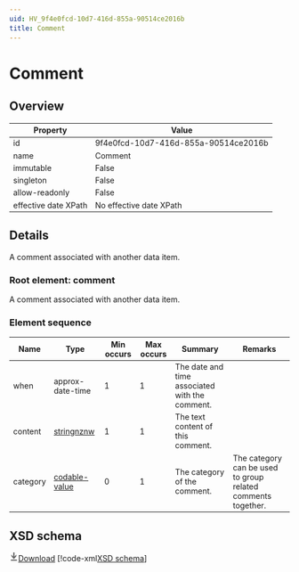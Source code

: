 ```yaml
---
uid: HV_9f4e0fcd-10d7-416d-855a-90514ce2016b
title: Comment
---
```


# Comment

## Overview

Property|Value
---|---
id|9f4e0fcd-10d7-416d-855a-90514ce2016b
name|Comment
immutable|False
singleton|False
allow-readonly|False
effective date XPath|No effective date XPath

## Details
A comment associated with another data item.

<a name='comment'></a>

### Root element: comment

A comment associated with another data item.

### Element sequence

Name|Type|Min occurs|Max occurs|Summary|Remarks
---|---|---|---|---|---
when|approx-date-time|1|1|The date and time associated with the comment.|
content|[stringnznw](xref:HV_3e730686-781f-4616-aa0d-817bba8eb141#stringnznw)|1|1|The text content of this comment.|
category|[codable-value](xref:HV_3e730686-781f-4616-aa0d-817bba8eb141#codable-value)|0|1|The category of the comment.|The category can be used to group related comments together.

## XSD schema
[![Download](/healthvault/images/download.png)Download](xsd/comment.xsd)
[!code-xml[XSD schema](xsd/comment.xsd)]
